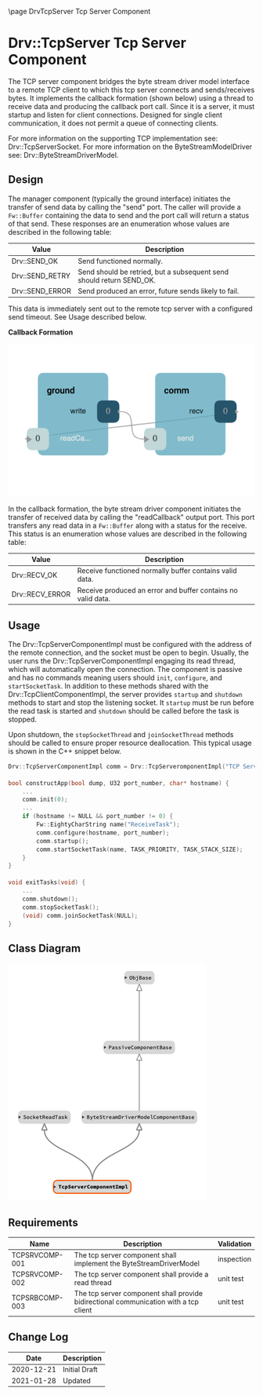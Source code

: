\page DrvTcpServer Tcp Server Component
# Drv::TcpServer Tcp Server Component

The TCP server component bridges the byte stream driver model interface to a remote TCP client to which this tcp server
connects and sends/receives bytes. It implements the callback formation (shown below) using a thread to receive data
and producing the callback port call. Since it is a server, it must startup and listen for client connections. Designed
for single client communication, it does not permit a queue of connecting clients.

For more information on the supporting TCP implementation see: Drv::TcpServerSocket.
For more information on the ByteStreamModelDriver see: Drv::ByteStreamDriverModel.

## Design

The manager component (typically the ground interface) initiates the transfer of send data by calling the "send" port.
The caller will provide a `Fw::Buffer` containing the data to send and the port call will return a status of that send.
These responses are an enumeration whose values are described in the following table:

| Value | Description |
|---|---|
| Drv::SEND_OK    | Send functioned normally. |
| Drv::SEND_RETRY | Send should be retried, but a subsequent send should return SEND_OK. |
| Drv::SEND_ERROR | Send produced an error, future sends likely to fail. |

This data is immediately sent out to the remote tcp server with a configured send timeout. See Usage described below.

**Callback Formation**

![Callback](../../ByteStreamDriverModel/docs/img/canvas-callback.png)

In the callback formation, the byte stream driver component initiates the transfer of received data by calling the
"readCallback" output port. This port transfers any read data in a `Fw::Buffer` along with a status for the receive.
This status is an enumeration whose values are described in the following table:

| Value | Description |
|---|---|
| Drv::RECV_OK    | Receive functioned normally buffer contains valid data. |
| Drv::RECV_ERROR | Receive produced an error and buffer contains no valid data. |

## Usage

The Drv::TcpServerComponentImpl must be configured with the address of the remote connection, and the socket must be
open to begin. Usually, the user runs the Drv::TcpServerComponentImpl engaging its read thread, which will automatically
open the  connection. The component is passive and has no commands meaning users should `init`, `configure`, and
`startSocketTask`. In addition to these methods shared with the Drv::TcpClientComponentImpl, the server provides 
`startup` and `shutdown` methods to start and stop the listening socket. It `startup` must be run before the read task
is started and `shutdown` should be called before the task is stopped.

Upon shutdown, the `stopSocketThread` and `joinSocketThread` methods should be called to ensure
proper resource deallocation. This typical usage is shown in the C++ snippet below.


```c++
Drv::TcpServerComponentImpl comm = Drv::TcpServeromponentImpl("TCP Server");

bool constructApp(bool dump, U32 port_number, char* hostname) {
    ...
    comm.init(0);
    ...
    if (hostname != NULL && port_number != 0) {
        Fw::EightyCharString name("ReceiveTask");
        comm.configure(hostname, port_number);
        comm.startup();
        comm.startSocketTask(name, TASK_PRIORITY, TASK_STACK_SIZE);
    }
}

void exitTasks(void) {
    ...
    comm.shutdown();
    comm.stopSocketTask();
    (void) comm.joinSocketTask(NULL);
}
```
## Class Diagram
![classdiagram](./img/class_diagram_tcpserver.png)

## Requirements

| Name | Description | Validation |
|---|---|---|
| TCPSRVCOMP-001 | The tcp server component shall implement the ByteStreamDriverModel  | inspection |
| TCPSRVCOMP-002 | The tcp server component shall provide a read thread | unit test |
| TCPSRBCOMP-003 | The tcp server component shall provide bidirectional communication with a tcp client | unit test |

## Change Log

| Date | Description |
|---|---|
| 2020-12-21 | Initial Draft |
| 2021-01-28 | Updated |
